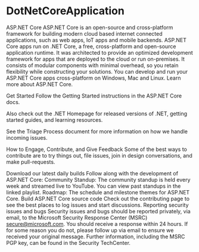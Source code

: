 # DotNetCoreApplication
ASP.NET Core
ASP.NET Core is an open-source and cross-platform framework for building modern cloud based internet connected applications, such as web apps, IoT apps and mobile backends. ASP.NET Core apps run on .NET Core, a free, cross-platform and open-source application runtime. It was architected to provide an optimized development framework for apps that are deployed to the cloud or run on-premises. It consists of modular components with minimal overhead, so you retain flexibility while constructing your solutions. You can develop and run your ASP.NET Core apps cross-platform on Windows, Mac and Linux. Learn more about ASP.NET Core.

Get Started
Follow the Getting Started instructions in the ASP.NET Core docs.

Also check out the .NET Homepage for released versions of .NET, getting started guides, and learning resources.

See the Triage Process document for more information on how we handle incoming issues.

How to Engage, Contribute, and Give Feedback
Some of the best ways to contribute are to try things out, file issues, join in design conversations, and make pull-requests.

Download our latest daily builds
Follow along with the development of ASP.NET Core:
Community Standup: The community standup is held every week and streamed live to YouTube. You can view past standups in the linked playlist.
Roadmap: The schedule and milestone themes for ASP.NET Core.
Build ASP.NET Core source code
Check out the contributing page to see the best places to log issues and start discussions.
Reporting security issues and bugs
Security issues and bugs should be reported privately, via email, to the Microsoft Security Response Center (MSRC) secure@microsoft.com. You should receive a response within 24 hours. If for some reason you do not, please follow up via email to ensure we received your original message. Further information, including the MSRC PGP key, can be found in the Security TechCenter.

